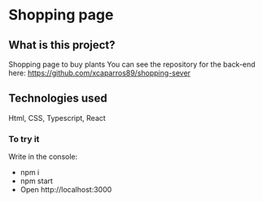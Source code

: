 # Shopping page

## What is this project?

Shopping page to buy plants
You can see the repository for the back-end here: https://github.com/xcaparros89/shopping-sever

## Technologies used

Html, CSS, Typescript, React

### To try it

Write in the console:
- npm i
- npm start
- Open http://localhost:3000
